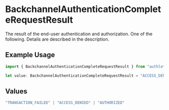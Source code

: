 # BackchannelAuthenticationCompleteRequestResult

The result of the end-user authentication and authorization. One of the following. Details are
described in the description.


## Example Usage

```typescript
import { BackchannelAuthenticationCompleteRequestResult } from "authlete/models";

let value: BackchannelAuthenticationCompleteRequestResult = "ACCESS_DENIED";
```

## Values

```typescript
"TRANSACTION_FAILED" | "ACCESS_DENIED" | "AUTHORIZED"
```